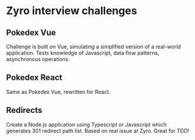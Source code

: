 # Zyro interview challenges

## Pokedex Vue

Challenge is built on Vue, simulating a simplified version of a real-world application. Tests knowledge of Javascript, data flow patterns, asynchronous operations.

## Pokedex React

Same as Pokedex Vue, rewritten for React.

## Redirects

Create a Node.js application using Typescript or Javascript which generates 301 redirect path list. Based on real issue at Zyro. Great for TDD!

